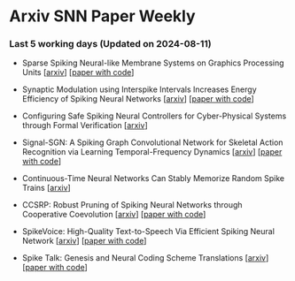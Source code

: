 # Arxiv SNN Paper Weekly


 ### **Last 5 working days (Updated on 2024-08-11)** 


- Sparse Spiking Neural-like Membrane Systems on Graphics Processing Units [[arxiv](https://arxiv.org/abs/2408.04343)] [[paper with code](https://paperswithcode.com/paper/sparse-spiking-neural-like-membrane-systems)]

- Synaptic Modulation using Interspike Intervals Increases Energy Efficiency of Spiking Neural Networks [[arxiv](https://arxiv.org/abs/2408.02961)] [[paper with code](https://paperswithcode.com/paper/2408-02961)]

- Configuring Safe Spiking Neural Controllers for Cyber-Physical Systems through Formal Verification [[arxiv](https://arxiv.org/abs/2408.01996)]

- Signal-SGN: A Spiking Graph Convolutional Network for Skeletal Action Recognition via Learning Temporal-Frequency Dynamics [[arxiv](https://arxiv.org/abs/2408.01701)] [[paper with code](https://paperswithcode.com/paper/2408-01701)]

- Continuous-Time Neural Networks Can Stably Memorize Random Spike Trains [[arxiv](https://arxiv.org/abs/2408.01166)]

- CCSRP: Robust Pruning of Spiking Neural Networks through Cooperative Coevolution [[arxiv](https://arxiv.org/abs/2408.00794)] [[paper with code](https://paperswithcode.com/paper/2408-00794)]

- SpikeVoice: High-Quality Text-to-Speech Via Efficient Spiking Neural Network [[arxiv](https://arxiv.org/abs/2408.00788)] [[paper with code](https://paperswithcode.com/paper/2408-00788)]

- Spike Talk: Genesis and Neural Coding Scheme Translations [[arxiv](https://arxiv.org/abs/2408.00773)] [[paper with code](https://paperswithcode.com/paper/spike-talk-genesis-and-neural-coding-scheme)]

